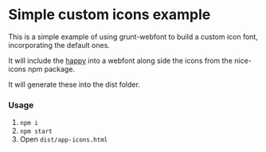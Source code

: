 # Simple custom icons example

This is a simple example of using grunt-webfont to build a custom icon font, incorporating the default ones.

It will include the [happy](icons.happy.svg) into a webfont along side the icons from the nice-icons npm package.

It will generate these into the dist folder.

### Usage

1. `npm i`
2. `npm start`
3. Open `dist/app-icons.html`
